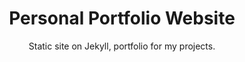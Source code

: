 ---
order: 3
title: Personal Portfolio Website
title_ru: Персональный сайт-портфолио

subtitle: Static site on&nbsp;Jekyll, portfolio for&nbsp;my&nbsp;projects.
subtitle_ru: Статичный сайт на&nbsp;Jekyll, портфолио с&nbsp;моими проектами.

desc: "I was wondering whether to&nbsp;include my&nbsp;portfolio site in&nbsp;the&nbsp;portfolio itself. I&nbsp;decided to&nbsp;include&nbsp;it because it’s&nbsp;an&nbsp;interesting project, written from&nbsp;scratch, and&nbsp;hosted for&nbsp;free on&nbsp;GitHub Pages."
desc_ru: "Долго думал, включать ли&nbsp;сайт-портфолио в&nbsp;само портфолио. Включил, потому что это&nbsp;самостоятельный проект с&nbsp;нуля и&nbsp;наглядный пример — к&nbsp;тому же&nbsp;бесплатно хостится на&nbsp;GitHub Pages."

icon: /assets/pix/pet/jekyll_portfolio/icon.svg
kind: Personal portfolio
kind_ru: Личное портфолио

images_base: /assets/pix/pet/jekyll_portfolio/

store_url: https://uxiscool.github.io/experience/
store_icon: /ui/stores/wblnk.svg
store_alt: "Web link"
store_alt_ru: "Вы уже тут"

gallery:
  - file: scr1.png
    caption: "This is&nbsp;a&nbsp;page with pet projects, displayed on&nbsp;a&nbsp;page with pet&nbsp;projects, here is&nbsp;such a&nbsp;fractality 🤯"
    caption_ru: "Это страница с&nbsp;пет-проектами, показанная на&nbsp;странице с&nbsp;пет-проектами — вот такая у&nbsp;нас фрактальность 🤯"
    thumb: true
---